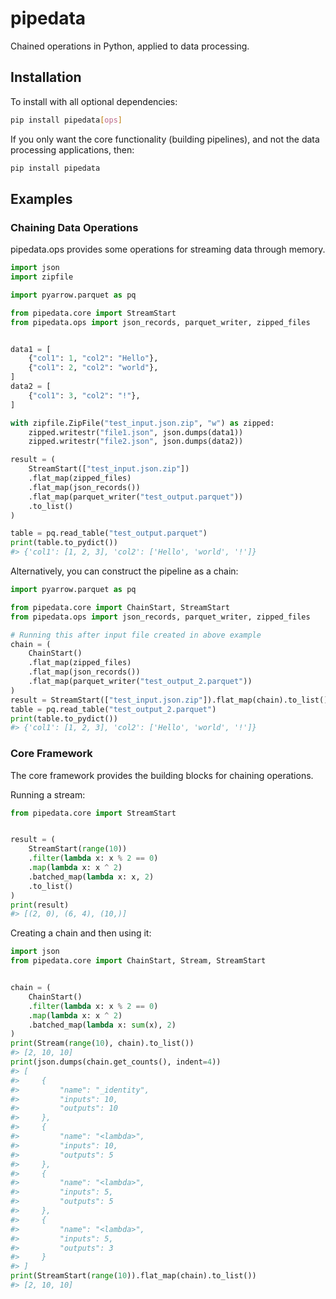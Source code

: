 # pipedata

Chained operations in Python, applied to data processing.

## Installation

To install with all optional dependencies:

```bash
pip install pipedata[ops]
```

If you only want the core functionality (building pipelines), and not
the data processing applications, then:

```bash
pip install pipedata
```

## Examples

### Chaining Data Operations

pipedata.ops provides some operations for streaming data through memory.

```py
import json
import zipfile

import pyarrow.parquet as pq

from pipedata.core import StreamStart
from pipedata.ops import json_records, parquet_writer, zipped_files


data1 = [
    {"col1": 1, "col2": "Hello"},
    {"col1": 2, "col2": "world"},
]
data2 = [
    {"col1": 3, "col2": "!"},
]

with zipfile.ZipFile("test_input.json.zip", "w") as zipped:
    zipped.writestr("file1.json", json.dumps(data1))
    zipped.writestr("file2.json", json.dumps(data2))

result = (
    StreamStart(["test_input.json.zip"])
    .flat_map(zipped_files)
    .flat_map(json_records())
    .flat_map(parquet_writer("test_output.parquet"))
    .to_list()
)

table = pq.read_table("test_output.parquet")
print(table.to_pydict())
#> {'col1': [1, 2, 3], 'col2': ['Hello', 'world', '!']}
```

Alternatively, you can construct the pipeline as a chain:

```py
import pyarrow.parquet as pq

from pipedata.core import ChainStart, StreamStart
from pipedata.ops import json_records, parquet_writer, zipped_files

# Running this after input file created in above example
chain = (
    ChainStart()
    .flat_map(zipped_files)
    .flat_map(json_records())
    .flat_map(parquet_writer("test_output_2.parquet"))
)
result = StreamStart(["test_input.json.zip"]).flat_map(chain).to_list()
table = pq.read_table("test_output_2.parquet")
print(table.to_pydict())
#> {'col1': [1, 2, 3], 'col2': ['Hello', 'world', '!']}

```

### Core Framework

The core framework provides the building blocks for chaining operations.

Running a stream:
```py
from pipedata.core import StreamStart


result = (
    StreamStart(range(10))
    .filter(lambda x: x % 2 == 0)
    .map(lambda x: x ^ 2)
    .batched_map(lambda x: x, 2)
    .to_list()
)
print(result)
#> [(2, 0), (6, 4), (10,)]
```

Creating a chain and then using it:
```py
import json
from pipedata.core import ChainStart, Stream, StreamStart


chain = (
    ChainStart()
    .filter(lambda x: x % 2 == 0)
    .map(lambda x: x ^ 2)
    .batched_map(lambda x: sum(x), 2)
)
print(Stream(range(10), chain).to_list())
#> [2, 10, 10]
print(json.dumps(chain.get_counts(), indent=4))
#> [
#>     {
#>         "name": "_identity",
#>         "inputs": 10,
#>         "outputs": 10
#>     },
#>     {
#>         "name": "<lambda>",
#>         "inputs": 10,
#>         "outputs": 5
#>     },
#>     {
#>         "name": "<lambda>",
#>         "inputs": 5,
#>         "outputs": 5
#>     },
#>     {
#>         "name": "<lambda>",
#>         "inputs": 5,
#>         "outputs": 3
#>     }
#> ]
print(StreamStart(range(10)).flat_map(chain).to_list())
#> [2, 10, 10]
```

